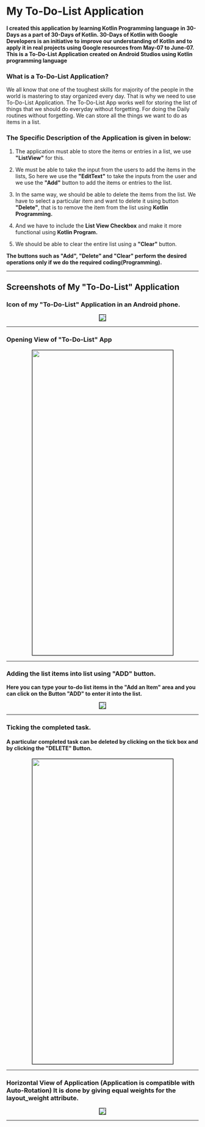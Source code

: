 # My To-Do-List Application

**I created this application by learning Kotlin Programming language in 30-Days as a part of 30-Days of Kotlin. 30-Days of Kotlin with Google Developers is an initiative to improve our understanding of Kotlin and to apply it in real projects using Google resources from May-07 to June-07.
This is a To-Do-List Application created on Android Studios using Kotlin programming language**

### What is a To-Do-List Application?

We all know that one of the toughest skills for majority of the people in the world is mastering to stay organized every day. That is why we need to use To-Do-List Application. The To-Do-List App works well for storing the list of things that we should do everyday without forgetting. For doing the Daily routines without forgetting. We can store all the things we want to do as items in a list.

### The Specific Description of the Application is given in below:

1. The application must able to store the items or entries in a list, we use **"ListView"** for this.

1. We must be able to take the input from the users to add the items in the lists, So here we use the **"EditText"** to take the inputs from the user and we use the **"Add"** button to add the items or entries to the list.

1. In the same way, we should be able to delete the items from the list. We have to select a particular item and want to delete it using button **"Delete"**, that is to remove the item from the list using **Kotlin Programming.**
 
1. And we have to include the **List View Checkbox** and make it more functional using **Kotlin Program.**

1. We should be able to clear the entire list using a **"Clear"** button.

**The buttons such as "Add", "Delete" and "Clear" perform the desired operations only if we do the required coding(Programming).**

--- 

## Screenshots of My "To-Do-List" Application

### Icon of my "To-Do-List" Application in an Android phone.


<p align="center">
<kbd><img src = https://github.com/akhilaku/My-To-Do-List-App/blob/master/Screenshots-Of-App/Screenshot-1.jpg style="border: 1px solid black"/></kbd>
</p>

---

### Opening View of "To-Do-List" App


<p align="center">
<kbd><img src = https://github.com/akhilaku/My-To-Do-List-App/blob/master/Screenshots-Of-App/Screenshot-2.jpg width=369 height=800 style="border: 1px solid black"></kbd>
</p>

---
### Adding the list items into list using "ADD" button.

**Here you can type your to-do list items in the "Add an Item" area and you can click on the Button "ADD" to enter it into the list.**


<p align="center">
<kbd><img src = https://github.com/akhilaku/My-To-Do-List-App/blob/master/Screenshots-Of-App/Screenshot-3.jpg style="border: 1px solid black"></kbd>
</p>

---

### Ticking the completed task.
#### A particular completed task can be deleted by clicking on the tick box and by clicking the "DELETE" Button.


<p align="center">
<kbd><img src = https://github.com/akhilaku/My-To-Do-List-App/blob/master/Screenshots-Of-App/Screenshot-4.jpg width=369 height=800 style="border: 1px solid black"></kbd>
</p>

---

### Horizontal View of Application (Application is compatible with Auto-Rotation) It is done by giving equal weights for the layout_weight attribute.


<p align="center">
<kbd><img src = https://github.com/akhilaku/My-To-Do-List-App/blob/master/Screenshots-Of-App/Screenshot-5.jpg style="border: 1px solid black"></kbd>
</p>

---
